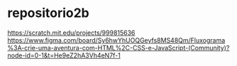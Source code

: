 # repositorio2b
https://scratch.mit.edu/projects/999815636
https://www.figma.com/board/Sy6hwYhUOQGeyfs8MS48Qm/Fluxograma%3A-crie-uma-aventura-com-HTML%2C-CSS-e-JavaScript-(Community)?node-id=0-1&t=He9eZ2hA3Vh4eN7f-1
